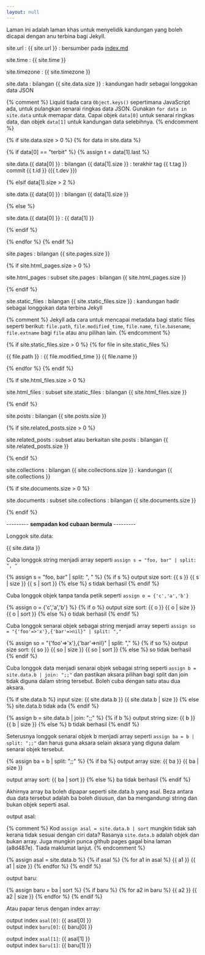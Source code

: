 ```yaml
---
layout: null
---
```


Laman ini adalah laman khas untuk menyelidik kandungan yang
boleh dicapai dengan anu terbina bagi Jekyll.

site.url
: {{ site.url }}
: bersumber pada [index.md](index.md)

site.time
: {{ site.time }}

site.timezone
: {{ site.timezone }}

site.data
: bilangan {{ site.data.size }}
: kandungan hadir sebagai longgokan data JSON

{% comment %}
Liquid tiada cara `Object.keys()` sepertimana JavaScript
ada, untuk pulangkan senarai ringkas data JSON. Gunakan
`for data in site.data` untuk memapar data. Capai objek
`data[0]` untuk senarai ringkas data, dan objek `data[1]`
untuk kandungan data selebihnya.
{% endcomment %}

{% if site.data.size > 0 %}
{% for data in site.data %}

  {% if data[0] == "terbit" %}
  {% assign t = data[1].last %}

  site.data.{{ data[0] }}
  : bilangan {{ data[1].size }}
  : terakhir tag {{ t.tag }} commit {{ t.id }} ({{ t.dev }})

  {% elsif data[1].size > 2 %}

  site.data.{{ data[0] }}
  : bilangan {{ data[1].size }}

  {% else %}

  site.data.{{ data[0] }}
  : {{ data[1] }}

  {% endif %}

{% endfor %}
{% endif %}

site.pages
: bilangan {{ site.pages.size }}

{% if site.html_pages.size > 0 %}

site.html_pages
: subset site.pages
: bilangan {{ site.html_pages.size }}

{% endif %}

site.static_files
: bilangan {{ site.static_files.size }}
: kandungan hadir sebagai longgokan data terbina Jekyll

{% comment %}
Jekyll ada cara untuk mencapai metadata bagi static files
seperti berikut: `file.path`, `file.modified_time`,
`file.name`, `file.basename`, `file.extname` bagi `file`
atau anu pilihan lain.
{% endcomment %}

{% if site.static_files.size > 0 %}
{% for file in site.static_files %}

  {{ file.path }}
  : {{ file.modified_time }} {{ file.name }}

{% endfor %}
{% endif %}

{% if site.html_files.size > 0 %}

site.html_files
: subset site.static_files
: bilangan {{ site.html_files.size }}

{% endif %}

site.posts
: bilangan {{ site.posts.size }}

{% if site.related_posts.size > 0 %}

site.related_posts
: subset atau berkaitan site.posts
: bilangan {{ site.related_posts.size }}

{% endif %}

site.collections
: bilangan {{ site.collections.size }}
: kandungan {{ site.collections }}

{% if site.documents.size > 0 %}

site.documents
: subset site.collections
: bilangan {{ site.documents.size }}

{% endif %}

--------- **sempadan kod cubaan bermula** ---------

Longgok site.data:

{{ site.data }}

Cuba longgok string menjadi array
seperti `assign s = "foo, bar" | split: ", "`

{% assign s = "foo, bar" | split: ", " %}
{% if s %}
output size sort:
{{ s }} {{ s | size }} {{ s | sort }}
{% else %}
s tidak berhasil
{% endif %}

Cuba longgok objek tanpa tanda petik
seperti `assign o = {'c','a','b'}`

{% assign o = {'c','a','b'} %}
{% if o %}
output size sort:
{{ o }} {{ o | size }} {{ o | sort }}
{% else %}
o tidak berhasil
{% endif %}

Cuba longgok senarai objek sebagai string menjadi array
seperti `assign so = "{'foo'=>'x'},{'bar'=>nil}" | split: ","`

{% assign so = "{'foo'=>'x'},{'bar'=>nil}" | split: "," %}
{% if so %}
output size sort:
{{ so }} {{ so | size }} {{ so | sort }}
{% else %}
so tidak berhasil
{% endif %}

Cuba longgok data menjadi senarai objek sebagai string
seperti `assign b = site.data.b | join: ";;"` dan pastikan
aksara pilihan bagi split dan join tidak diguna dalam string
tersebut. Boleh cuba dengan satu atau dua aksara.

{% if site.data.b %}
input size:
{{ site.data.b }} {{ site.data.b | size }}
{% else %}
site.data.b tidak ada
{% endif %}

{% assign b = site.data.b | join: ";;" %}
{% if b %}
output string size:
{{ b }} {{ b | size }}
{% else %}
b tidak berhasil
{% endif %}

Seterusnya longgok senarai objek b menjadi array
seperti `assign ba = b | split: ";;"` dan harus guna aksara
selain aksara yang diguna dalam senarai objek tersebut.

{% assign ba = b | split: ";;" %}
{% if ba %}
output array size:
{{ ba }} {{ ba | size }}

output array sort:
{{ ba | sort }}
{% else %}
ba tidak berhasil
{% endif %}

Akhirnya array ba boleh dipapar seperti site.data.b yang
asal. Beza antara dua data tersebut adalah ba boleh disusun,
dan ba mengandungi string dan bukan objek seperti asal.

output asal:

{% comment %}
Kod `assign asal = site.data.b | sort` mungkin tidak sah
kerana tidak sesuai dengan ciri data? Rasanya `site.data.b`
adalah objek dan bukan array. Juga mungkin punca github
pages gagal bina laman (a8d487e). Tiada maklumat lanjut.
{% endcomment %}

{% assign asal = site.data.b %}
{% if asal %}
{% for a1 in asal %}
{{ a1 }} {{ a1 | size }}
{% endfor %}
{% endif %}

output baru:

{% assign baru = ba | sort %}
{% if baru %}
{% for a2 in baru %}
{{ a2 }} {{ a2 | size }}
{% endfor %}
{% endif %}

Atau papar terus dengan index array:

output index `asal[0]`: {{ asal[0] }}  
output index `baru[0]`: {{ baru[0] }}

output index `asal[1]`: {{ asal[1] }}  
output index `baru[1]`: {{ baru[1] }}
